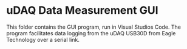 # uDAQ Data Measurement GUI

This folder contains the GUI program, run in Visual Studios Code. The program facilitates data logging from the uDAQ USB30D from Eagle Technology over a serial link.
